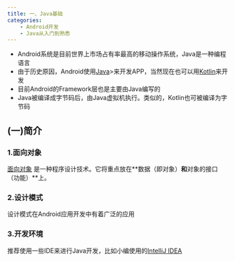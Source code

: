 ```yaml
---
title: 一、Java基础
categories:
    - Android开发
    - Java从入门到熟悉
---
```

*	Android系统是目前世界上市场占有率最高的移动操作系统，Java是一种编程语言
*	由于历史原因，Android使用<u>Java</u>>来开发APP，当然现在也可以用<u>Kotlin</u>来开发
*	目前Android的Framework层也是主要由Java编写的
*	Java被编译成字节码后，由Java虚拟机执行。类似的，Kotlin也可被编译为字节码

## (一)简介
### 1.面向对象
[面向对象]() 是一种程序设计技术。它将重点放在**数据（即对象）**和**对象的接口（功能）**上。

### 2.设计模式

设计模式在Android应用开发中有着广泛的应用
### 3.开发环境
推荐使用一些IDE来进行Java开发，比如小编使用的[IntelliJ IDEA](https://www.jetbrains.com/zh-cn/idea/download/?section=windows)



